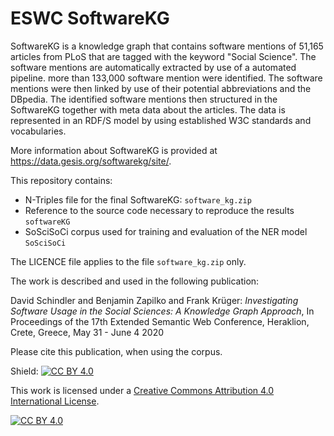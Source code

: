 # ESWC SoftwareKG

SoftwareKG is a knowledge graph that contains software mentions of 51,165 articles from PLoS that are tagged with the keyword "Social Science".
The software mentions are automatically extracted by use of a automated pipeline. more than 133,000 software mention were identified.
The software mentions were then linked by use of their potential abbreviations and the DBpedia.
The identified software mentions then structured in the SoftwareKG together with meta data about the articles.
The data is represented in an RDF/S model by using established W3C standards and vocabularies.

More information about SoftwareKG is provided at https://data.gesis.org/softwarekg/site/.


This repository contains:

* N-Triples file for the final SoftwareKG: `software_kg.zip`
* Reference to the source code necessary to reproduce the results `softwareKG`
* SoSciSoCi corpus used for training and evaluation of the NER model `SoSciSoCi`

The LICENCE file applies to the file `software_kg.zip` only.


The work is described and used in the following publication:

David Schindler and Benjamin Zapilko and Frank Krüger:
*Investigating Software Usage in the Social Sciences: A Knowledge Graph Approach*,
In Proceedings of the 17th Extended Semantic Web Conference,
Heraklion, Crete, Greece,
May 31 - June 4 2020

Please cite this publication, when using the corpus.

Shield: [![CC BY 4.0][cc-by-shield]][cc-by]

This work is licensed under a [Creative Commons Attribution 4.0 International
License][cc-by].

[![CC BY 4.0][cc-by-image]][cc-by]

[cc-by]: http://creativecommons.org/licenses/by/4.0/
[cc-by-image]: https://i.creativecommons.org/l/by/4.0/88x31.png
[cc-by-shield]: https://img.shields.io/badge/License-CC%20BY%204.0-lightgrey.svg
